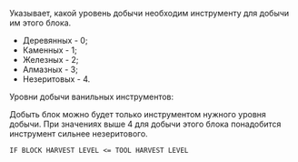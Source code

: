 Указывает, какой уровень добычи необходим инструменту для добычи им этого блока.

* Деревянных - 0;
* Каменных - 1;
* Железных - 2;
* Алмазных - 3;
* Незеритовых - 4.

Уровни добычи ванильных инструментов:

Добыть блок можно будет только инструментом нужного уровня добычи. При значениях выше 4 для добычи этого блока понадобится инструмент сильнее незеритового.

`IF BLOCK HARVEST LEVEL <= TOOL HARVEST LEVEL`
